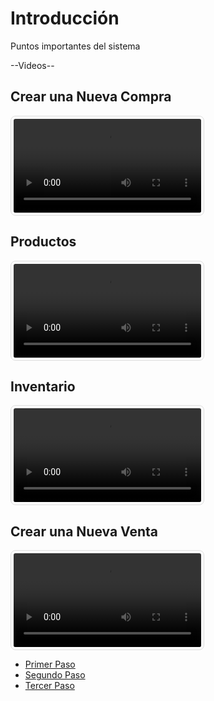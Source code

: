 # Introducción

Puntos importantes del sistema

--Videos--


## Crear una Nueva Compra

<div style="flex: 1;">
<video controls style="max-width: 100%; border: 1px solid #ddd; border-radius: 8px; padding: 4px;">
  <source src="/video/compras/nueva_compra_cv.mp4" type="video/mp4">
  Tu navegador no soporta el elemento de video.
</video>
</div>

## Productos

<div style="flex: 1;">
<video controls style="max-width: 100%; border: 1px solid #ddd; border-radius: 8px; padding: 4px;">
  <source src="/video/productos/Productos_canva.mp4" type="video/mp4">
  Tu navegador no soporta el elemento de video.
</video>
</div>


## Inventario

<div style="flex: 1;">
<video controls style="max-width: 100%; border: 1px solid #ddd; border-radius: 8px; padding: 4px;">
  <source src="/video/guiaremision/video.mp4" type="video/mp4">
  Tu navegador no soporta el elemento de video.
</video>
</div>

## Crear una Nueva Venta

<div style="flex: 1;">
<video controls style="max-width: 100%; border: 1px solid #ddd; border-radius: 8px; padding: 4px;">
  <source src="/video/ventas/nuevaventa.mp4" type="video/mp4">
  Tu navegador no soporta el elemento de video.
</video>
</div>



- [Primer Paso](./ventas/primer.md)
- [Segundo Paso](./ventas/segundo.md)
- [Tercer Paso](./ventas/tercero.md)
